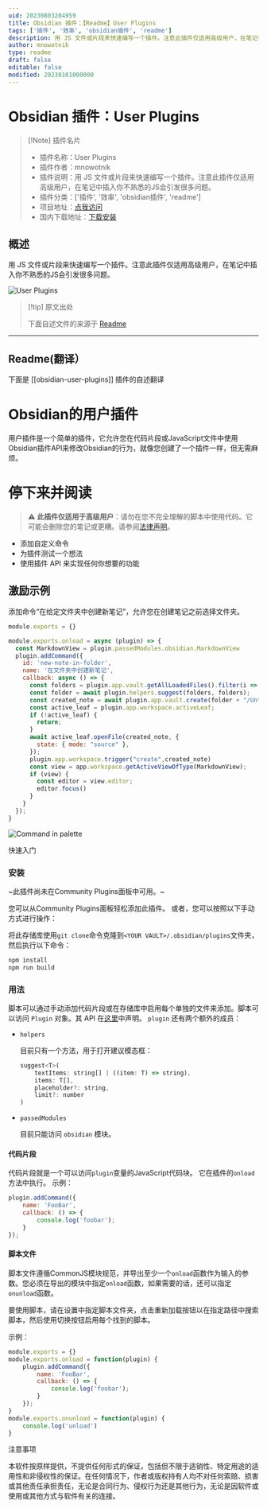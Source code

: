 ```yaml
---
uid: 20230803204959
title: Obsidian 插件：【Readme】User Plugins
tags: ['插件', '效率', 'obsidian插件', 'readme']
description: 用 JS 文件或片段来快速编写一个插件。注意此插件仅适用高级用户，在笔记中插入你不熟悉的JS会引发很多问题。
author: mnowotnik
type: readme
draft: false
editable: false
modified: 20230101000000
---
```


# Obsidian 插件：User Plugins

> [!Note] 插件名片
> - 插件名称：User Plugins
> - 插件作者：mnowotnik
> - 插件说明：用 JS 文件或片段来快速编写一个插件。注意此插件仅适用高级用户，在笔记中插入你不熟悉的JS会引发很多问题。
> - 插件分类：['插件', '效率', 'obsidian插件', 'readme']
> - 项目地址：[点我访问](https://github.com/mnowotnik/obsidian-user-plugins)
> - 国内下载地址：[下载安装](https://pkmer.cn/products/plugin/pluginMarket/?obsidian-user-plugins)

## 概述

用 JS 文件或片段来快速编写一个插件。注意此插件仅适用高级用户，在笔记中插入你不熟悉的JS会引发很多问题。

![User Plugins](https://cdn.pkmer.cn/covers/obsidian-user-plugins.png!pkmer)

> [!tip] 原文出处
> 
>下面自述文件的来源于 [Readme](https://ghproxy.net/https://raw.githubusercontent.com/mnowotnik/obsidian-user-plugins/master/README.md)
> 

---

## Readme(翻译）

下面是 [[obsidian-user-plugins]] 插件的自述翻译


# Obsidian的用户插件

用户插件是一个简单的插件，它允许您在代码片段或JavaScript文件中使用Obsidian插件API来修改Obsidian的行为，就像您创建了一个插件一样，但无需麻烦。

# 停下来并阅读

> :warning: **此插件仅适用于高级用户**：请勿在您不完全理解的脚本中使用代码。它可能会删除您的笔记或更糟。请参阅[法律声明](#Notice)。

- 添加自定义命令
- 为插件测试一个想法
- 使用插件 API 来实现任何你想要的功能

## 激励示例

添加命令“在给定文件夹中创建新笔记”，允许您在创建笔记之前选择文件夹。

```javascript
module.exports = {}

module.exports.onload = async (plugin) => {
  const MarkdownView = plugin.passedModules.obsidian.MarkdownView
  plugin.addCommand({
    id: 'new-note-in-folder',
    name: '在文件夹中创建新笔记',
    callback: async () => {
      const folders = plugin.app.vault.getAllLoadedFiles().filter(i => i.children).map(folder => folder.path);
      const folder = await plugin.helpers.suggest(folders, folders);
      const created_note = await plugin.app.vault.create(folder + "/Untitled.md", "")
      const active_leaf = plugin.app.workspace.activeLeaf;
      if (!active_leaf) {
        return;
      }
      await active_leaf.openFile(created_note, {
        state: { mode: "source" },
      });
      plugin.app.workspace.trigger("create",created_note)
      const view = app.workspace.getActiveViewOfType(MarkdownView);
      if (view) {
        const editor = view.editor;
        editor.focus()
      }
    }
  });
}
```

![Command in palette](https://user-images.githubusercontent.com/8244123/167032593-0dbe59b1-2c2a-4700-83f4-01609cf0d30a.png)

快速入门

### 安装

~此插件尚未在Community Plugins面板中可用。~

您可以从Community Plugins面板轻松添加此插件。
或者，您可以按照以下手动方式进行操作：

将此存储库使用`git clone`命令克隆到`<YOUR VAULT>/.obsidian/plugins`文件夹，然后执行以下命令：

```bash
npm install
npm run build
```

### 用法

脚本可以通过手动添加代码片段或在存储库中启用每个单独的文件来添加。脚本可以访问 `Plugin` 对象。其 API 在[这里](https://github.com/obsidianmd/obsidian-api/blob/master/obsidian.d.ts)中声明。
`plugin` 还有两个额外的成员：

- `helpers`

    目前只有一个方法，用于打开建议模态框：

    ```javascript
    suggest<T>(
        textItems: string[] | ((item: T) => string),
        items: T[],
        placeholder?: string,
        limit?: number
    )
    ```

- `passedModules`

    目前只能访问 `obsidian` 模块。

#### 代码片段

代码片段就是一个可以访问`plugin`变量的JavaScript代码块。
它在插件的`onload`方法中执行。
示例：

```javascript
plugin.addCommand({
    name: 'FooBar',
    callback: () => {
        console.log('foobar');
    }
});
```

#### 脚本文件

脚本文件遵循CommonJS模块规范，并导出至少一个`onload`函数作为输入的参数。您必须在导出的模块中指定`onload`函数，如果需要的话，还可以指定`onunload`函数。

要使用脚本，请在设置中指定脚本文件夹，点击重新加载按钮以在指定路径中搜索脚本，然后使用切换按钮启用每个找到的脚本。

示例：
```javascript
module.exports = {}
module.exports.onload = function(plugin) {
    plugin.addCommand({
        name: 'FooBar',
        callback: () => {
            console.log('foobar');
        }
    });
}
module.exports.onunload = function(plugin) {
    console.log('unload')
}
```

注意事项

本软件按原样提供，不提供任何形式的保证，包括但不限于适销性、特定用途的适用性和非侵权性的保证。在任何情况下，作者或版权持有人均不对任何索赔、损害或其他责任承担责任，无论是合同行为、侵权行为还是其他行为，无论是因软件或使用或其他方式与软件有关的连接。



